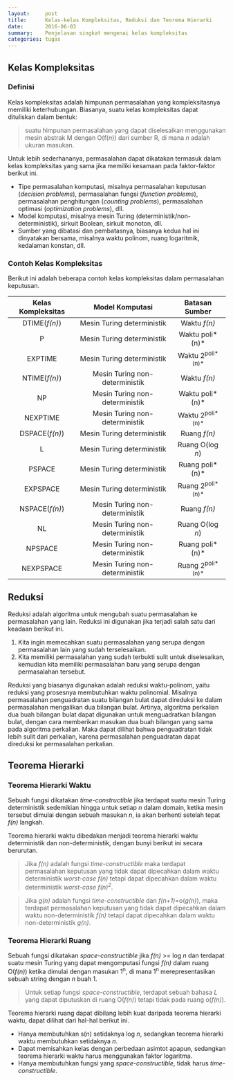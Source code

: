 ```yaml
---
layout:     post
title:      Kelas-kelas Kompleksitas, Reduksi dan Teorema Hierarki
date:       2016-06-03
summary:    Penjelasan singkat mengenai kelas kompleksitas
categories: tugas
---
```


## Kelas Kompleksitas

### Definisi
Kelas kompleksitas adalah himpunan permasalahan yang kompleksitasnya memiliki keterhubungan. Biasanya, suatu kelas kompleksitas dapat dituliskan dalam bentuk:

> suatu himpunan permasalahan yang dapat diselesaikan menggunakan mesin abstrak M dengan O(f(*n*)) dari sumber R, di mana *n* adalah ukuran masukan.

Untuk lebih sederhananya, permasalahan dapat dikatakan termasuk dalam kelas kompleksitas yang sama jika memiliki kesamaan pada faktor-faktor berikut ini.

- Tipe permasalahan komputasi, misalnya permasalahan keputusan (*decision problems*), permasalahan fungsi (*function problems*), permasalahan penghitungan (*counting problems*), permasalahan optimasi (*optimization problems*), dll.
- Model komputasi, misalnya mesin Turing (deterministik/non-deterministik), sirkuit Boolean, sirkuit monoton, dll.
- Sumber yang dibatasi dan pembatasnya, biasanya kedua hal ini dinyatakan bersama, misalnya waktu polinom, ruang logaritmik, kedalaman konstan, dll.

### Contoh Kelas Kompleksitas
Berikut ini adalah beberapa contoh kelas kompleksitas dalam permasalahan keputusan.

Kelas Kompleksitas | Model Komputasi | Batasan Sumber
:---:|:---:|:---:
DTIME(*f(n)*)|Mesin Turing deterministik|Waktu *f(n)*
P|Mesin Turing deterministik|Waktu poli*(n)*
EXPTIME|Mesin Turing deterministik|Waktu 2<sup>poli*(n)*</sup>
NTIME(*f(n)*)|Mesin Turing non-deterministik|Waktu *f(n)*
NP|Mesin Turing non-deterministik|Waktu poli*(n)*
NEXPTIME|Mesin Turing non-deterministik|Waktu 2<sup>poli*(n)*</sup>
DSPACE(*f(n)*)|Mesin Turing deterministik|Ruang *f(n)*
L|Mesin Turing deterministik|Ruang O(log *n*)
PSPACE|Mesin Turing deterministik|Ruang poli*(n)*
EXPSPACE|Mesin Turing deterministik|Ruang 2<sup>poli*(n)*</sup>
NSPACE(*f(n)*)|Mesin Turing non-deterministik|Ruang *f(n)*
NL|Mesin Turing non-deterministik|Ruang O(log *n*)
NPSPACE|Mesin Turing non-deterministik|Ruang poli*(n)*
NEXPSPACE|Mesin Turing non-deterministik|Ruang 2<sup>poli*(n)*</sup>


## Reduksi
Reduksi adalah algoritma untuk mengubah suatu permasalahan ke permasalahan yang lain. Reduksi ini digunakan jika terjadi salah satu dari keadaan berikut ini.

1. Kita ingin memecahkan suatu permasalahan yang serupa dengan permasalahan lain yang sudah terselesaikan.
2. Kita memiliki permasalahan yang sudah terbukti sulit untuk diselesaikan, kemudian kita memiliki permasalahan baru yang serupa dengan permasalahan tersebut.

Reduksi yang biasanya digunakan adalah reduksi waktu-polinom, yaitu reduksi yang prosesnya membutuhkan waktu polinomial. Misalnya permasalahan penguadratan suatu bilangan bulat dapat direduksi ke dalam permasalahan mengalikan dua bilangan bulat. Artinya, algoritma perkalian dua buah bilangan bulat dapat digunakan untuk menguadratkan bilangan bulat, dengan cara memberikan masukan dua buah bilangan yang sama pada algoritma perkalian. Maka dapat dilihat bahwa penguadratan tidak lebih sulit dari perkalian, karena permasalahan penguadratan dapat direduksi ke permasalahan perkalian.

## Teorema Hierarki

### Teorema Hierarki Waktu
Sebuah fungsi dikatakan *time-constructible* jika terdapat suatu mesin Turing deterministik sedemikian hingga untuk setiap *n* dalam domain, ketika mesin tersebut dimulai dengan sebuah masukan *n*, ia akan berhenti setelah tepat *f(n)* langkah.

Teorema hierarki waktu dibedakan menjadi teorema hierarki waktu deterministik dan non-deterministik, dengan bunyi berikut ini secara berurutan.

> Jika *f(n)* adalah fungsi *time-constructible* maka terdapat permasalahan keputusan yang tidak dapat dipecahkan dalam waktu deterministik *worst-case* *f(n)* tetapi dapat dipecahkan dalam waktu deterministik *worst-case* *f(n)<sup>2</sup>*.

> Jika *g(n)* adalah fungsi *time-constructible* dan *f(n+1)*=o(*g(n)*), maka terdapat permasalahan keputusan yang tidak dapat dipecahkan dalam waktu non-deterministik *f(n)* tetapi dapat dipecahkan dalam waktu non-deterministik *g(n)*.

### Teorema Hierarki Ruang
Sebuah fungsi dikatakan *space-constructible* jika *f(n)* >= log *n* dan terdapat suatu mesin Turing yang dapat mengomputasi fungsi *f(n)* dalam ruang O(*f(n)*) ketika dimulai dengan masukan 1<sup>n</sup>, di mana 1<sup>n</sup> merepresentasikan sebuah string dengan *n* buah 1.

> Untuk setiap fungsi *space-constructible*, terdapat sebuah bahasa *L* yang dapat diputuskan di ruang O(*f(n)*) tetapi tidak pada ruang o(*f(n)*).

Teorema hierarki ruang dapat dibilang lebih kuat daripada teorema hierarki waktu, dapat dilihat dari hal-hal berikut ini.

- Hanya membutuhkan s(n) setidaknya log *n*, sedangkan teorema hierarki waktu membutuhkan setidaknya *n*.
- Dapat memisahkan kelas dengan perbedaan asimtot apapun, sedangkan teorema hierarki waktu harus menggunakan faktor logaritma.
- Hanya membutuhkan fungsi yang *space-constructible*, tidak harus *time-constructible*.
